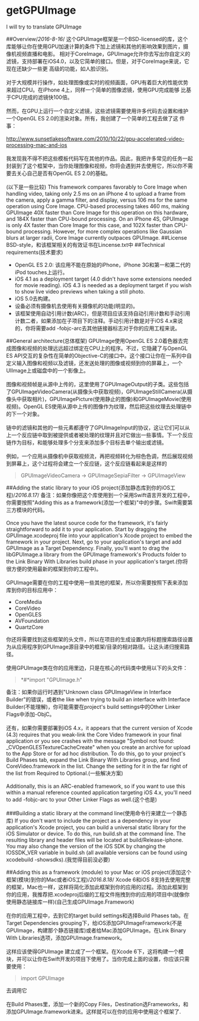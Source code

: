 # getGPUImage
I will try to translate GPUImage

##Overview/*2016-8-16*/
这个GPUImage框架是一个BSD-licensed的库，这个库能够让你在使用GPU加速计算的条件下加上滤镜和其他的影响效果到图片，摄像机视频直播和电影。
相对于CoreImage，GPUImage允许你去写出你自定义的滤镜，支持部署在iOS4.0，以及它简单的接口。但是，对于CoreImage来说，它现在还缺少一些更
高级的功能，如人脸识别。<br/>
<br/>
对于大规模并行操作，如处理图像或实时的视频画面，GPU有着巨大的性能优势来超过CPU。在iPhone 4上，同样一个简单的图像滤镜，使用GPU完成能够
比基于CPU完成的滤镜快100倍。<br/>
<br/>
然而，在GPU上运行一个自定义滤镜，这些滤镜需要使用许多代码去设置和维护一个OpenGL ES 2.0的渲染对象。所有，我创建了一个简单的工程去做了这
件事：<br/>
<br/>
http://www.sunsetlakesoftware.com/2010/10/22/gpu-accelerated-video-processing-mac-and-ios<br/>
<br/>
我发现我不得不把这些模板代码写在其他的作品。因此，我把许多常见的任务一起封装到了这个框架中，当你处理图像和视频，你将会遇到并去使用它，所以你不需要去关心自己是否有OpenGL ES 2.0的基础。<br/>
<br/>
(以下是一些比较)
This framework compares favorably to Core Image when handling video, taking only 2.5 ms on an iPhone 4 to upload a frame from the camera, apply a gamma filter, and display, versus 106 ms for the same operation using Core Image. CPU-based processing takes 460 ms, making GPUImage 40X faster than Core Image for this operation on this hardware, and 184X faster than CPU-bound processing. On an iPhone 4S, GPUImage is only 4X faster than Core Image for this case, and 102X faster than CPU-bound processing. However, for more complex operations like Gaussian blurs at larger radii, Core Image currently outpaces GPUImage.
##License
BSD-style，和该框架相关的有效证书在Lincense.txt中
##Technical requirements(技术要求)
- OpenGL ES 2.0: 该应用不能在原始的iPhone，iPhone 3G和第一和第二代的iPod touches上运行。
- iOS 4.1 as a deployment target (4.0 didn't have some extensions needed for movie reading). iOS 4.3 is needed as a deployment target if you wish to show live video previews when taking a still photo.
- iOS 5.0去构建。
- 设备必须有摄像机去使用有关摄像机的功能(明显的)。
- 该框架使用自动引用计数(ARC)，但是项目应该支持自动引用计数和手动引用计数二者，如果添加在子项目下的注释。手动引用计数是对于iOS 4.x来说的，你将需要add -fobjc-arc去其他链接器标志对于你的应用工程来说。 

##General architecture(总体框架)
GPUImage使用OpenGL ES 2.0着色器去完成图像和视频的处理远远超过绑定在CPU上的程序。不过，它隐藏了与OpenGL ES API交互的复杂性在简单的Objective-C的接口中。这个接口让你在一系列中自定义输入图像和视频以及滤镜，还发送处理的图像或视频到你的屏幕上，一个UIImage上或磁盘中的一个影像上。<br/>
<br/>
图像和视频帧是从源中上传的，这里使用了GPUImageOutput的子类。这些包括了GPUImageVideoCamera(从摄像头中获取视频)，GPUImageStillCamera(从摄像头中获取相片)，GPUImagePicture(使用静止的图像)和GPUImageMovie(使用视频)。OpenGL ES使用从源中上传的图像作为纹理，然后把这些纹理去处理链中的下一个对象。<br/>
<br/>
链中的滤镜和其他的一些元素都遵守了GPUImageInput的协议，这让它们可以从上一个反应链中取到被提供或者被处理的纹理并且对它做出一些事情。下一个反应链作为目标，和能够处理多个分支来添加多个目标去单个输出或滤镜。<br/>
<br/>
例如，一个应用从摄像机中获取视频流，再把视频转化为棕色色调，然后展现视频到屏幕上，这个过程将会建立一个反应链，这个反应链看起来是这样的
>GPUImageVideoCamera -> GPUImageSepiaFilter -> GPUImageView

##Adding the static library to your iOS project(添加静态库到你的iOS工程)/*2016.8.17*/
备注：如果你像把这个库使用到一个采用Swift语言开发的工程中，你需要按照"Adding this as a framework(添加一个框架)"中的步骤。Swift需要第三方模块的代码。<br/>
<br/>
Once you have the latest source code for the framework, it's fairly straightforward to add it to your application. Start by dragging the GPUImage.xcodeproj file into your application's Xcode project to embed the framework in your project. Next, go to your application's target and add GPUImage as a Target Dependency. Finally, you'll want to drag the libGPUImage.a library from the GPUImage framework's Products folder to the Link Binary With Libraries build phase in your application's target.(你将很方便的使用最新的框架到你的工程中)。<br/>
<br/>
GPUImage需要在你的工程中使用一些其他的框架，所以你需要按照下表来添加库到你的目标应用中：
- CoreMedia
- CoreVideo
- OpenGLES
- AVFoundation
- QuartzCore

你还将需要找到这些框架的头文件，所以在项目的生成设置内将标题搜索路径设置为从应用程序到GPUImage源目录中的框架/目录的相对路径。让这头递归搜索路径。<br/>
<br/>使用GPUImage类在你的应用里边，只是在核心的代码类中使用以下的头文件：
>*#*import "GPUImage.h"

备注：如果你运行时遇到"Unknown class GPUImageView in Interface Builder"的错误，或者the like when trying to build an interface with Interface Builder(不能理解)，你可能需要在project's build settings中的Other Linker Flags中添加-ObjC。<br/>
<br/>
还有，如果你需要部署到iOS 4.x，it appears that the current version of Xcode (4.3) requires that you weak-link the Core Video framework in your final application or you see crashes with the message "Symbol not found: _CVOpenGLESTextureCacheCreate" when you create an archive for upload to the App Store or for ad hoc distribution. To do this, go to your project's Build Phases tab, expand the Link Binary With Libraries group, and find CoreVideo.framework in the list. Change the setting for it in the far right of the list from Required to Optional.(一些解决方案)<br/>
<br/>
Additionally, this is an ARC-enabled framework, so if you want to use this within a manual reference counted application targeting iOS 4.x, you'll need to add -fobjc-arc to your Other Linker Flags as well.(这个也是)<br/>
<br/>
###Building a static library at the command line(使用命令行来建立一个静态库)
If you don't want to include the project as a dependency in your application's Xcode project, you can build a universal static library for the iOS Simulator or device. To do this, run build.sh at the command line. The resulting library and header files will be located at build/Release-iphone. You may also change the version of the iOS SDK by changing the IOSSDK_VER variable in build.sh (all available versions can be found using xcodebuild -showsdks).(我觉得目前没必要)

##Adding this as a framework (module) to your Mac or iOS project(添加这个框架(模块)到你的Mac或者iOS工程)/*2016.8.18*/
Xcode 6和iOS 8支持去使用完整的框架，Mac也一样，这样将简化添加此框架到你的应用的过程。添加此框架到你的应用，我推荐把.xcodeproj后缀的工程文件拖拽到你的应用的项目中(就像你使用静态链接库一样)(自己生成GPUImage.Framework)<br>
<br>
在你的应用工程中，去到它的target build settings和选择Build Phases tab。在Target Dependencies grouping下，给iOS添加GPUImageFramework(不是GPUImage，构建那个静态链接库)或者给Mac添加GPUImage。在Link Binary With Libraries选项，添加GPUImage.framework。<br>
<br>
这样应该使得GPUImage 建立成了一个框架。在Xcode 6下，这将构建一个模块，并可以让你在Swift开发的项目下使用了。当你完成上面的设置，你应该只需要使用：
>import GPUImage

去调用它<br>
<br>
在Build Phases里，添加一个新的Copy Files，Destination选Frameworks，和添加GPUImage.framework进来。这样就可以在你的应用中使用这个框架了.


















